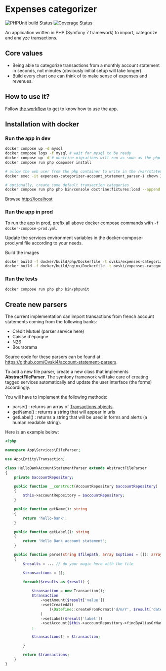 Expenses categorizer
====================

![PHPUnit build Status](https://github.com/Ovski4/expenses-categorizer/actions/workflows/run-phpunit-and-build-coverage-report.yml/badge.svg) [![Coverage Status](https://coveralls.io/repos/github/Ovski4/expenses-categorizer/badge.svg?branch=master)](https://coveralls.io/github/Ovski4/expenses-categorizer?branch=master)

An application written in PHP (Symfony 7 framework) to import, categorize and analyze transactions.

Core values
-----------

* Being able to categorize transactions from a monthly account statement in seconds, not minutes (obviously initial setup will take longer).
* Build every chart one can think of to make sense of expenses and revenues.

How to use it?
--------------

Follow [the workflow](docs/workflow.md) to get to know how to use the app.

Installation with docker
------------------------

### Run the app in dev

```bash
docker compose up -d mysql
docker compose logs -f mysql # wait for mysql to be ready
docker compose up -d # doctrine migrations will run as soon as the php container get started
docker compose run php composer install

# allow the web user from the php container to write in the /var/statements folder
docker exec -it expenses-categorizer-account_statement_parser-1 chown 1000 -R /var/statements

# optionally, create some default transaction categories
docker compose run php php bin/console doctrine:fixtures:load --append
```

Browse [http://localhost](http://localhost)

### Run the app in prod

To run the app in prod, prefix all above docker compose commands with `-f docker-compose-prod.yml`.

Update the services environment variables in the docker-compose-prod.yml file according to your needs.

Build the images

```bash
docker build -f docker/build/php/Dockerfile -t ovski/expenses-categorizer-php:latest .
docker build -f docker/build/nginx/Dockerfile -t ovski/expenses-categorizer-nginx:latest .
```

### Run the tests

```bash
docker compose run php php bin/phpunit
```

Create new parsers
------------------

The current implementation can import transactions from french account statements coming from the following banks:
 * Crédit Mutuel (parser service here)
 * Caisse d'épargne
 * N26
 * Boursorama

Source code for these parsers can be found at https://github.com/Ovski4/account-statement-parsers.

To add a new file parser, create a new class that implements **AbstractFileParser**. The symfony framework will take care of creating tagged services automatically and update the user interface (the forms) accordingly.

You will have to implement the following methods:
 * parse() : returns an array of [Transactions objects](src/Entity/Transaction.php).
 * getName() : returns a string that will appear in urls
 * getLabel() : returns a string that will be used in forms and alerts (a human readable string).

Here is an example below:

```php
<?php

namespace App\Services\FileParser;

use App\Entity\Transaction;

class HelloBankAccountStatementParser extends AbstractFileParser 
{
    private $accountRepository;

    public function __construct(AccountRepository $accountRepository)
    {
        $this->accountRepository = $accountRepository;
    }

    public function getName(): string
    {
        return 'hello-bank';
    }

    public function getLabel(): string
    {
        return 'Hello Bank account statement';
    }

    public function parse(string $filepath, array $options = []): array
    {
        $results = ... // do your magic here with the file

        $transactions = [];

        foreach($results as $result) {
            
            $transaction = new Transaction();
            $transaction
                ->setAmount($result['value'])
                ->setCreatedAt(
                    (\DateTime::createFromFormat('d/m/Y', $result['date']))->setTime(0, 0, 0)
                )
                ->setLabel($result['label'])
                ->setAccount($this->accountRepository->findByAliasOrName($result['account']))
            ;

            $transactions[] = $transaction;

        }

        return $transactions;
    }
}

```
